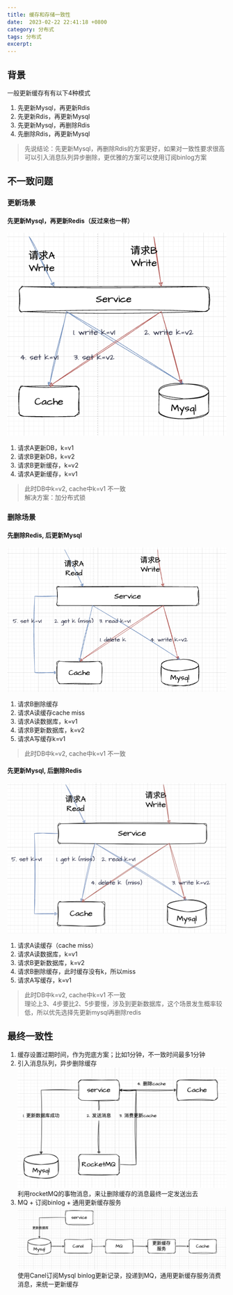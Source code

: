 ```yaml
---
title: 缓存和存储一致性
date:  2023-02-22 22:41:18 +0800
category: 分布式
tags: 分布式
excerpt:
---
```


## 背景
一般更新缓存有有以下4种模式
1. 先更新Mysql，再更新Rdis
2. 先更新Rdis，再更新Mysql
3. 先更新Mysql，再删除Rdis
4. 先删除Rdis，再更新Mysql

> 先说结论：先更新Mysql，再删除Rdis的方案更好，如果对一致性要求很高可以引入消息队列异步删除，更优雅的方案可以使用订阅binlog方案

## 不一致问题
### 更新场景
#### 先更新Mysql，再更新Redis（反过来也一样）
![不一致1](/assets/img/distribute/cache1.png)
1. 请求A更新DB，k=v1
2. 请求B更新DB，k=v2
3. 请求B更新缓存，k=v2
4. 请求A更新缓存，k=v1   

> 此时DB中k=v2, cache中k=v1 不一致         
> 解决方案：加分布式锁

### 删除场景
#### 先删除Redis, 后更新Mysql
![不一致2](/assets/img/distribute/cache2.png)
1. 请求B删除缓存
2. 请求A读缓存cache miss
3. 请求A读数据库，k=v1
4. 请求B更新数据库，k=v2
5. 请求A写缓存k=v1   

> 此时DB中k=v2, cache中k=v1 不一致

#### 先更新Mysql, 后删除Redis
![不一致3](/assets/img/distribute/cache3.png)
1. 请求A读缓存（cache miss）
2. 请求A读数据库，k=v1
3. 请求B更新数据库，k=v2
4. 请求B删除缓存，此时缓存没有k，所以miss
5. 请求A写缓存，k=v1   

> 此时DB中k=v2, cache中k=v1 不一致         
> 理论上3、4步要比2、5步要慢，涉及到更新数据库，这个场景发生概率较低，所以优先选择先更新mysql再删除redis

## 最终一致性
1. 缓存设置过期时间，作为兜底方案；比如1分钟，不一致时间最多1分钟
2. 引入消息队列，异步删除缓存
![不一致4](/assets/img/distribute/cache4.png)
利用rocketMQ的事物消息，来让删除缓存的消息最终一定发送出去
3. MQ + 订阅binlog + 通用更新缓存服务
![不一致5](/assets/img/distribute/cache5.png)
使用Canel订阅Mysql binlog更新记录，投递到MQ，通用更新缓存服务消费消息，来统一更新缓存
